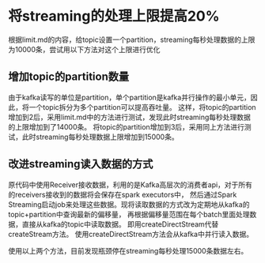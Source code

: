 # 将streaming的处理上限提高20%
根据limit.md的内容，给topic设置一个partition，streaming每秒处理数据的上限为10000条，尝试用以下方法对这个上限进行优化
## 增加topic的partition数量
由于kafka读写的单位是partition，单个partition是kafka并行操作的最小单元，因此，将一个topic拆分为多个partition可以提高吞吐量。
这样，将topic的partition增加到2后，采用limit.md中的方法进行测试，发现此时streaming每秒处理数据的上限增加到了14000条。
将topic的partition增加到3后，采用同上方法进行测试，此时streaming每秒处理数据上限增加到15000条。
## 改进streaming读入数据的方式
原代码中使用Receiver接收数据，利用的是Kafka高层次的消费者api，对于所有的receivers接收到的数据将会保存在spark executors中，
然后通过Spark Streaming启动job来处理这些数据。现将读取数据的方式改为定期地从kafka的topic+partition中查询最新的偏移量，
再根据偏移量范围在每个batch里面处理数据，直接从kafka的topic中读取数据。
即用createDirectStream代替createStream方法。
使用createDirectStream方法会从kafka中并行读入数据。

使用以上两个方法，目前发现瓶颈停在streaming每秒处理15000条数据左右。
